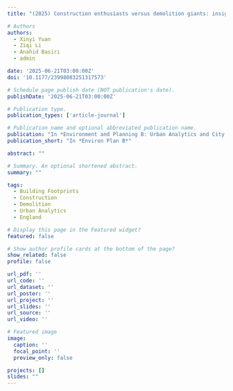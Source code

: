```yaml
---
title: "(2025) Construction enthusiasts versus demolition giants: insights from building footprint data in England. Environment and Planning B: Urban Analytics and City Science"

# Authors
authors:
  - Xinyi Yuan
  - Ziqi Li
  - Anahid Basiri
  - admin

date: '2025-06-21T03:00:00Z'
doi: '10.1177/23998083251317573'

# Schedule page publish date (NOT publication's date).
publishDate: '2025-06-21T03:00:00Z'

# Publication type.
publication_types: ['article-journal']

# Publication name and optional abbreviated publication name.
publication: "In *Environment and Planning B: Urban Analytics and City Science*"
publication_short: "In *Environ Plan B*"

abstract: ""

# Summary. An optional shortened abstract.
summary: ""

tags:
  - Building Footprints
  - Construction
  - Demolition
  - Urban Analytics
  - England

# Display this page in the Featured widget?
featured: false

# Show author profile cards at the bottom of the page?
show_related: false
profile: false

url_pdf: ''
url_code: ''
url_dataset: ''
url_poster: ''
url_project: ''
url_slides: ''
url_source: ''
url_video: ''

# Featured image
image:
  caption: ''
  focal_point: ''
  preview_only: false

projects: []
slides: ""
---
```

